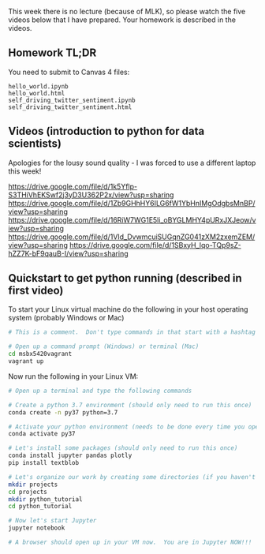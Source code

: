 This week there is no lecture (because of MLK), so please watch the five videos below that
I have prepared.  Your homework is described in the videos.

## Homework TL;DR

You need to submit to Canvas 4 files:

```
hello_world.ipynb
hello_world.html
self_driving_twitter_sentiment.ipynb
self_driving_twitter_sentiment.html
```

## Videos (introduction to python for data scientists)

Apologies for the lousy sound quality - I was forced to use a different laptop this week!

https://drive.google.com/file/d/1k5Yflp-S3THiVhEKSwf2j3yD3U362P2x/view?usp=sharing
https://drive.google.com/file/d/1Zb9GHhHY6ILG6fW1YbHnIMgOdgbsMnBP/view?usp=sharing
https://drive.google.com/file/d/16RiW7WG1E5li_oBYGLMHY4pURxJXJeow/view?usp=sharing
https://drive.google.com/file/d/1VId_DvwmcuiSUGqnZG041zXM2zxemZEM/view?usp=sharing
https://drive.google.com/file/d/1SBxyH_lqo-TQp9sZ-hZZ7K-bF9qauB-I/view?usp=sharing


## Quickstart to get python running (described in first video)

To start your Linux virtual machine do the following in your host operating system (probably Windows or Mac)
```bash
# This is a comment.  Don't type commands in that start with a hashtag

# Open up a command prompt (Windows) or terminal (Mac)
cd msbx5420vagrant
vagrant up
```

Now run the following in your Linux VM:
```bash
# Open up a terminal and type the following commands

# Create a python 3.7 environment (should only need to run this once)
conda create -n py37 python=3.7

# Activate your python environment (needs to be done every time you open up a new terminal)
conda activate py37

# Let's install some packages (should only need to run this once)
conda install jupyter pandas plotly
pip install textblob

# Let's organize our work by creating some directories (if you haven't already)
mkdir projects
cd projects
mkdir python_tutorial
cd python_tutorial

# Now let's start Jupyter
jupyter notebook

# A browser should open up in your VM now.  You are in Jupyter NOW!!!
```
